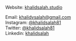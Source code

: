 Website: [khalidsalah.studio](https://khalidsalah.studio) 

Email: [khalidvsalah@gmail.com](mailto:khalidvsalah@gmail.com)  
Instagram: [@khalidsalah81](https://www.instagram.com/khalidsalah81/)  
Twitter: [@khalidsalah81](https://twitter.com/khalidsalah81/)  
Linkedin: [khalidsalah](https://www.linkedin.com/in/khalidsalah)  

